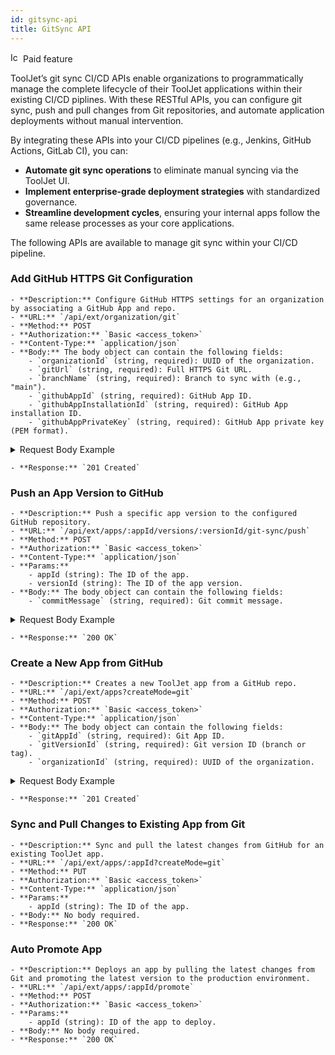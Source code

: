 ```yaml
---
id: gitsync-api
title: GitSync API
---
```


<div className="badge badge--primary heading-badge">   
  <img 
    src="/img/badge-icons/premium.svg" 
    alt="Icon" 
    width="16" 
    height="16" 
  />
 <span>Paid feature</span>
</div>

ToolJet’s git sync CI/CD APIs enable organizations to programmatically manage the complete lifecycle of their ToolJet applications within their existing CI/CD piplines. With these RESTful APIs, you can configure git sync, push and pull changes from Git repositories, and automate application deployments without manual intervention.

By integrating these APIs into your CI/CD pipelines (e.g., Jenkins, GitHub Actions, GitLab CI), you can:
- **Automate git sync operations** to eliminate manual syncing via the ToolJet UI.
- **Implement enterprise-grade deployment strategies** with standardized governance.
- **Streamline development cycles**, ensuring your internal apps follow the same release processes as your core applications.

The following APIs are available to manage git sync within your CI/CD pipeline.

### Add GitHub HTTPS Git Configuration

    - **Description:** Configure GitHub HTTPS settings for an organization by associating a GitHub App and repo.
    - **URL:** `/api/ext/organization/git`
    - **Method:** POST
    - **Authorization:** `Basic <access_token>`
    - **Content-Type:** `application/json`
    - **Body:** The body object can contain the following fields:
        - `organizationId` (string, required): UUID of the organization.
        - `gitUrl` (string, required): Full HTTPS Git URL.
        - `branchName` (string, required): Branch to sync with (e.g., "main").
        - `githubAppId` (string, required): GitHub App ID.
        - `githubAppInstallationId` (string, required): GitHub App installation ID.
        - `githubAppPrivateKey` (string, required): GitHub App private key (PEM format).

<details id="tj-dropdown">

<summary>Request Body Example</summary>

```json
{
  "organizationId": "45892c81-c1f0-48c6-8875-c2e4fca516f8",
  "gitUrl": "https://github.com/username/repository.git",
  "branchName": "main",
  "githubAppId": "123456",
  "githubAppInstallationId": "78910",
  "githubAppPrivateKey": "-----BEGIN RSA PRIVATE KEY-----\n...\n-----END RSA PRIVATE KEY-----"
}
```

</details>

    - **Response:** `201 Created`

### Push an App Version to GitHub

    - **Description:** Push a specific app version to the configured GitHub repository.
    - **URL:** `/api/ext/apps/:appId/versions/:versionId/git-sync/push`
    - **Method:** POST
    - **Authorization:** `Basic <access_token>`
    - **Content-Type:** `application/json`
    - **Params:**
        - appId (string): The ID of the app.
        - versionId (string): The ID of the app version.
    - **Body:** The body object can contain the following fields:
        - `commitMessage` (string, required): Git commit message.

<details id="tj-dropdown">

<summary>Request Body Example</summary>

```json
{
  "commitMessage": "Updated app configuration and components"
}
```

</details>

    - **Response:** `200 OK`

### Create a New App from GitHub

    - **Description:** Creates a new ToolJet app from a GitHub repo.
    - **URL:** `/api/ext/apps?createMode=git`
    - **Method:** POST
    - **Authorization:** `Basic <access_token>`
    - **Content-Type:** `application/json`
    - **Body:** The body object can contain the following fields:
        - `gitAppId` (string, required): Git App ID.
        - `gitVersionId` (string, required): Git version ID (branch or tag).
        - `organizationId` (string, required): UUID of the organization.

<details id="tj-dropdown">

<summary>Request Body Example</summary>

```json
{
  "gitAppId": "app-123456",
  "gitVersionId": "main",
  "organizationId": "45892c81-c1f0-48c6-8875-c2e4fca516f8"
}
```

</details>

    - **Response:** `201 Created`

### Sync and Pull Changes to Existing App from Git

    - **Description:** Sync and pull the latest changes from GitHub for an existing ToolJet app.
    - **URL:** `/api/ext/apps/:appId?createMode=git`
    - **Method:** PUT
    - **Authorization:** `Basic <access_token>`
    - **Content-Type:** `application/json`
    - **Params:**
        - appId (string): The ID of the app.
    - **Body:** No body required.
    - **Response:** `200 OK`

### Auto Promote App

    - **Description:** Deploys an app by pulling the latest changes from Git and promoting the latest version to the production environment.
    - **URL:** `/api/ext/apps/:appId/promote`
    - **Method:** POST
    - **Authorization:** `Basic <access_token>`
    - **Params:**
        - appId (string): ID of the app to deploy.
    - **Body:** No body required.
    - **Response:** `200 OK`